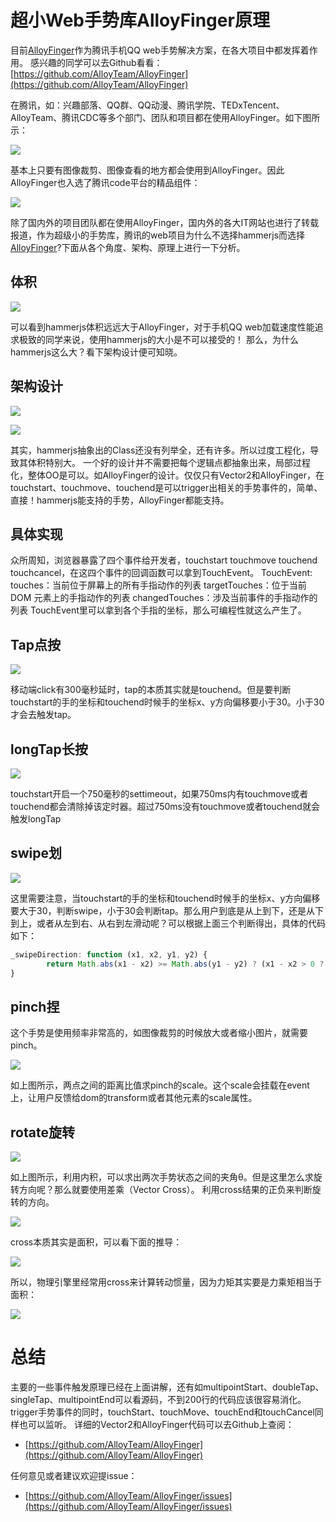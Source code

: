 # 超小Web手势库AlloyFinger原理

目前[AlloyFinger](https://github.com/AlloyTeam/AlloyFinger)作为腾讯手机QQ web手势解决方案，在各大项目中都发挥着作用。
感兴趣的同学可以去Github看看：[https://github.com/AlloyTeam/AlloyFinger](https://github.com/AlloyTeam/AlloyFinger)

在腾讯，如：兴趣部落、QQ群、QQ动漫、腾讯学院、TEDxTencent、 AlloyTeam、腾讯CDC等多个部门、团队和项目都在使用AlloyFinger。如下图所示：

![](http://images2015.cnblogs.com/blog/105416/201611/105416-20161111095753405-852368951.png)


基本上只要有图像裁剪、图像查看的地方都会使用到AlloyFinger。因此AlloyFinger也入选了腾讯code平台的精品组件：


![](http://images2015.cnblogs.com/blog/105416/201611/105416-20161111095828124-1504358796.png)



除了国内外的项目团队都在使用AlloyFinger，国内外的各大IT网站也进行了转载报道，作为超级小的手势库，腾讯的web项目为什么不选择hammerjs而选择[AlloyFinger](https://github.com/AlloyTeam/AlloyFinger)?下面从各个角度、架构、原理上进行一下分析。

## 体积

![](http://images2015.cnblogs.com/blog/105416/201611/105416-20161111095834749-1098555058.png)


可以看到hammerjs体积远远大于AlloyFinger，对于手机QQ web加载速度性能追求极致的同学来说，使用hammerjs的大小是不可以接受的！
那么，为什么hammerjs这么大？看下架构设计便可知晓。

## 架构设计

![](http://images2015.cnblogs.com/blog/105416/201611/105416-20161111095852327-1033161544.png)

![](http://images2015.cnblogs.com/blog/105416/201611/105416-20161111095857280-1590883491.png)


其实，hammerjs抽象出的Class还没有列举全，还有许多。所以过度工程化，导致其体积特别大。
一个好的设计并不需要把每个逻辑点都抽象出来，局部过程化，整体OO是可以。如AlloyFinger的设计。仅仅只有Vector2和AlloyFinger，在touchstart、touchmove、touchend是可以trigger出相关的手势事件的，简单、直接！hammerjs能支持的手势，AlloyFinger都能支持。

## 具体实现
众所周知，浏览器暴露了四个事件给开发者，touchstart touchmove touchend touchcancel，在这四个事件的回调函数可以拿到TouchEvent。
TouchEvent:
touches：当前位于屏幕上的所有手指动作的列表
targetTouches：位于当前 DOM 元素上的手指动作的列表
changedTouches：涉及当前事件的手指动作的列表
TouchEvent里可以拿到各个手指的坐标，那么可编程性就这么产生了。

## Tap点按

![](http://images2015.cnblogs.com/blog/105416/201611/105416-20161111095906045-733957741.png)


移动端click有300毫秒延时，tap的本质其实就是touchend。但是要判断touchstart的手的坐标和touchend时候手的坐标x、y方向偏移要小于30。小于30才会去触发tap。

## longTap长按

![](http://images2015.cnblogs.com/blog/105416/201611/105416-20161111095918014-817827393.png)

touchstart开启一个750毫秒的settimeout，如果750ms内有touchmove或者touchend都会清除掉该定时器。超过750ms没有touchmove或者touchend就会触发longTap

## swipe划

![](http://images2015.cnblogs.com/blog/105416/201611/105416-20161111095922889-1492134948.png)


这里需要注意，当touchstart的手的坐标和touchend时候手的坐标x、y方向偏移要大于30，判断swipe，小于30会判断tap。那么用户到底是从上到下，还是从下到上，或者从左到右、从右到左滑动呢？可以根据上面三个判断得出，具体的代码如下：
```js
_swipeDirection: function (x1, x2, y1, y2) {
        return Math.abs(x1 - x2) >= Math.abs(y1 - y2) ? (x1 - x2 > 0 ? 'Left' : 'Right') : (y1 - y2 > 0 ? 'Up' : 'Down')
}
```

## pinch捏
这个手势是使用频率非常高的，如图像裁剪的时候放大或者缩小图片，就需要pinch。

![](http://images2015.cnblogs.com/blog/105416/201611/105416-20161111095941233-1102331240.png)


如上图所示，两点之间的距离比值求pinch的scale。这个scale会挂载在event上，让用户反馈给dom的transform或者其他元素的scale属性。

## rotate旋转

![](http://images2015.cnblogs.com/blog/105416/201611/105416-20161111095946795-1685550144.png)


如上图所示，利用内积，可以求出两次手势状态之间的夹角θ。但是这里怎么求旋转方向呢？那么就要使用差乘（Vector Cross）。
利用cross结果的正负来判断旋转的方向。

![](http://images2015.cnblogs.com/blog/105416/201611/105416-20161111100002889-1355904474.png)


cross本质其实是面积，可以看下面的推导：

![](http://images2015.cnblogs.com/blog/105416/201611/105416-20161111100020467-1719129808.png)


所以，物理引擎里经常用cross来计算转动惯量，因为力矩其实要是力乘矩相当于面积：

![](http://images2015.cnblogs.com/blog/105416/201611/105416-20161111100026124-2061653823.png)


# 总结

主要的一些事件触发原理已经在上面讲解，还有如multipointStart、doubleTap、singleTap、multipointEnd可以看源码，不到200行的代码应该很容易消化。trigger手势事件的同时，touchStart、touchMove、touchEnd和touchCancel同样也可以监听。
详细的Vector2和AlloyFinger代码可以去Github上查阅：

* [https://github.com/AlloyTeam/AlloyFinger](https://github.com/AlloyTeam/AlloyFinger)

任何意见或者建议欢迎提issue：

* [https://github.com/AlloyTeam/AlloyFinger/issues](https://github.com/AlloyTeam/AlloyFinger/issues)
